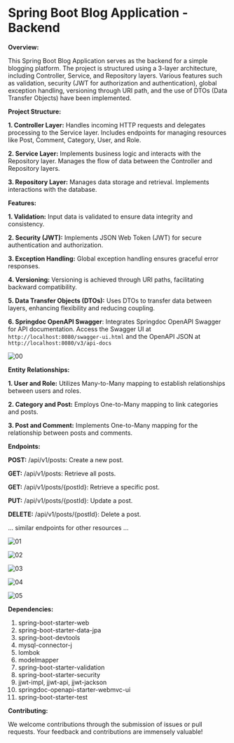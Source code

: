 # Spring Boot Blog Application - Backend

**Overview:**

This Spring Boot Blog Application serves as the backend for a simple blogging platform. The project is structured using a 3-layer architecture, including Controller, Service, and Repository layers. Various features such as validation, security (JWT for authorization and authentication), global exception handling, versioning through URI path, and the use of DTOs (Data Transfer Objects) have been implemented.

**Project Structure:**

**1. Controller Layer:** Handles incoming HTTP requests and delegates processing to the Service layer. Includes endpoints for managing resources like Post, Comment, Category, User, and Role.

**2. Service Layer:** Implements business logic and interacts with the Repository layer. Manages the flow of data between the Controller and Repository layers.

**3. Repository Layer:** Manages data storage and retrieval. Implements interactions with the database.

**Features:**

**1. Validation:** Input data is validated to ensure data integrity and consistency.

**2. Security (JWT):** Implements JSON Web Token (JWT) for secure authentication and authorization.

**3. Exception Handling:** Global exception handling ensures graceful error responses.

**4. Versioning:** Versioning is achieved through URI paths, facilitating backward compatibility.

**5. Data Transfer Objects (DTOs):** Uses DTOs to transfer data between layers, enhancing flexibility and reducing coupling.

**6. Springdoc OpenAPI Swagger**: Integrates Springdoc OpenAPI Swagger for API documentation. Access the Swagger UI at `http://localhost:8080/swagger-ui.html` and the OpenAPI JSON at `http://localhost:8080/v3/api-docs`


![00](https://github.com/Vikas-919/07.-Springboot-Blog-Application/assets/142529224/fd37ad7c-b3b5-45df-8c45-e99eff0bda37)


**Entity Relationships:**

**1. User and Role:** Utilizes Many-to-Many mapping to establish relationships between users and roles.

**2. Category and Post:** Employs One-to-Many mapping to link categories and posts.

**3. Post and Comment:** Implements One-to-Many mapping for the relationship between posts and comments.

**Endpoints:**

**POST:** /api/v1/posts: Create a new post.

**GET:** /api/v1/posts: Retrieve all posts.

**GET:** /api/v1/posts/{postId}: Retrieve a specific post.

**PUT:** /api/v1/posts/{postId}: Update a post.

**DELETE:** /api/v1/posts/{postId}: Delete a post.

... similar endpoints for other resources ...

![01](https://github.com/Vikas-919/07.-Springboot-Blog-Application/assets/142529224/b9db5f1e-2590-4dc6-9642-8472211d8aa3)

![02](https://github.com/Vikas-919/07.-Springboot-Blog-Application/assets/142529224/e9986883-49f4-464e-9574-84e575b1cf27)

![03](https://github.com/Vikas-919/07.-Springboot-Blog-Application/assets/142529224/ce221b56-e318-43d1-99aa-ee6049831d92)

![04](https://github.com/Vikas-919/07.-Springboot-Blog-Application/assets/142529224/42517309-76c9-4c4c-9495-720ea2b1858f)

![05](https://github.com/Vikas-919/07.-Springboot-Blog-Application/assets/142529224/888da8b6-c1d9-425c-b6b5-355a06712e6e)


**Dependencies:**

1. spring-boot-starter-web
2. spring-boot-starter-data-jpa
3. spring-boot-devtools
4. mysql-connector-j
5. lombok
6. modelmapper
7. spring-boot-starter-validation
8. spring-boot-starter-security
9. jjwt-impl, jjwt-api, jjwt-jackson
10. springdoc-openapi-starter-webmvc-ui
11. spring-boot-starter-test


**Contributing:**

We welcome contributions through the submission of issues or pull requests. Your feedback and contributions are immensely valuable!
